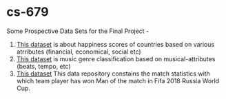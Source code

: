 # cs-679
Some Prospective Data Sets for the Final Project - 

1. [This dataset](https://www.kaggle.com/unsdsn/world-happiness?select=2016.csv) is about happiness scores of countries based on various atrributes (financial, economical, social etc)
2. [This dataset](https://www.kaggle.com/insiyeah/musicfeatures?select=data.csv) is music genre classification based on musical-attributes (beats, tempo, etc)
3. [This dataset](https://www.kaggle.com/mathan/fifa-2018-match-statistics) This data repository constains the match statistics with which team player has won Man of the match in Fifa 2018 Russia World Cup.
